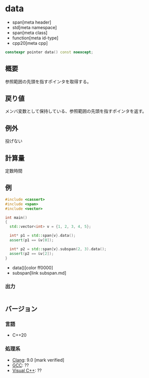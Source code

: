# data
* span[meta header]
* std[meta namespace]
* span[meta class]
* function[meta id-type]
* cpp20[meta cpp]

```cpp
constexpr pointer data() const noexcept;
```

## 概要
参照範囲の先頭を指すポインタを取得する。


## 戻り値
メンバ変数として保持している、参照範囲の先頭を指すポインタを返す。


## 例外
投げない


## 計算量
定数時間


## 例
```cpp example
#include <cassert>
#include <span>
#include <vector>

int main()
{
  std::vector<int> v = {1, 2, 3, 4, 5};

  int* p1 = std::span{v}.data();
  assert(p1 == &v[0]);

  int* p2 = std::span{v}.subspan(2, 3).data();
  assert(p2 == &v[2]);
}
```
* data()[color ff0000]
* subspan[link subspan.md]

### 出力
```
```

## バージョン
### 言語
- C++20

### 処理系
- [Clang](/implementation.md#clang): 9.0 [mark verified]
- [GCC](/implementation.md#gcc): ??
- [Visual C++](/implementation.md#visual_cpp): ??
